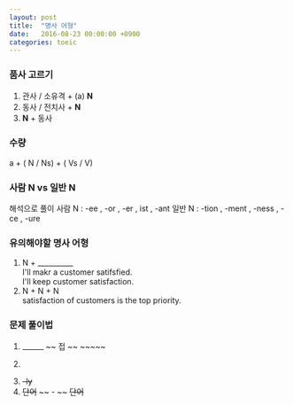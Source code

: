 ```yaml
---
layout: post
title:  "명사 어형"
date:   2016-08-23 00:00:00 +0900
categories: toeic
---
```


### 품사 고르기
1. 관사 / 소유격  +  (a)  **N**
2. 동사 / 전치사  +  **N**
3. **N**                      +  동사


### 수량
 a + ( N / Ns)   +  ( Vs / V)


### 사람 N   vs    일반 N  
해석으로 풀이
사람 N : -ee , -or , -er , ist , -ant
일반 N : -tion , -ment , -ness , -ce , -ure

### 유의해야할 명사 어형
1. N + __________  
  I'll makr a customer satifsfied.  
  I'll keep customer satisfaction.
2. N + N + N  
  satisfaction of customers is the top priority.

### 문제 풀이법
1. ______ ~~ 접 ~~ ~~~~~
2. ~~~~~ , ~~~~~ ______
3. ~~-ly~~
4. ~~단어~~ ~~ - ~~ ~~단어~~

